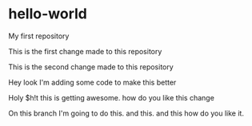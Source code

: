 hello-world
===========

My first repository


This is the first change made to this repository


This is the second change made to this repository

Hey look I'm adding some code to make this better

Holy $h!t this is getting awesome. how do you like this change

On this branch I'm going to do this. and this. and this how do you like it.
